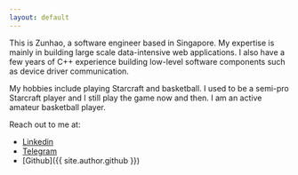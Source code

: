 ```yaml
---
layout: default
---
```


This is Zunhao, a software engineer based in Singapore. My expertise is mainly in building large scale data-intensive web applications. I also have a few years of C++ experience building low-level software components such as device driver communication.

My hobbies include playing Starcraft and basketball. I used to be a semi-pro Starcraft player and I still play the game now and then. I am an active amateur basketball player.

Reach out to me at:

* [Linkedin](https://www.linkedin.com/in/zunhaowei/)
* [Telegram](https://telegram.me/haha_454)
* [Github]({{ site.author.github }})
